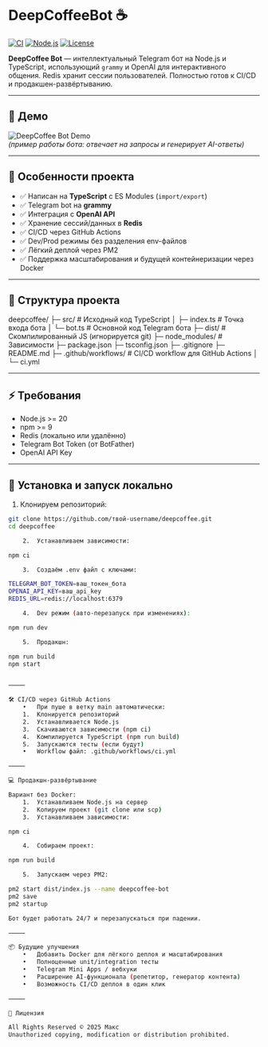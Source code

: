 
# DeepCoffeeBot ☕

[![CI](https://github.com/твой-username/deepcoffee/actions/workflows/ci.yml/badge.svg)](https://github.com/твой-username/deepcoffee/actions)
[![Node.js](https://img.shields.io/badge/Node.js-20-blue?logo=node.js)](https://nodejs.org/)
[![License](https://img.shields.io/badge/License-All%20Rights%20Reserved-red)](#-лицензия)

**DeepCoffee Bot** — интеллектуальный Telegram бот на Node.js и TypeScript, использующий `grammy` и OpenAI для интерактивного общения. Redis хранит сессии пользователей. Полностью готов к CI/CD и продакшен-развёртыванию.  

---

## 🎥 Демо

![DeepCoffee Bot Demo](https://media.giphy.com/media/3o6ZtpxSZbQRRnwCKQ/giphy.gif)  
*(пример работы бота: отвечает на запросы и генерирует AI-ответы)*

---

## 📝 Особенности проекта

- ✅ Написан на **TypeScript** с ES Modules (`import/export`)  
- ✅ Telegram bot на **grammy**  
- ✅ Интеграция с **OpenAI API**  
- ✅ Хранение сессий/данных в **Redis**  
- ✅ CI/CD через GitHub Actions  
- ✅ Dev/Prod режимы без разделения env-файлов  
- ✅ Лёгкий деплой через PM2  
- ✅ Поддержка масштабирования и будущей контейнеризации через Docker  

---

## 📁 Структура проекта

deepcoffee/
├─ src/                  # Исходный код TypeScript
│  ├─ index.ts           # Точка входа бота
│  └─ bot.ts             # Основной код Telegram бота
├─ dist/                 # Скомпилированный JS (игнорируется git)
├─ node_modules/         # Зависимости
├─ package.json
├─ tsconfig.json
├─ .gitignore
├─ README.md
├─ .github/workflows/    # CI/CD workflow для GitHub Actions
│  └─ ci.yml

---

## ⚡ Требования

- Node.js >= 20  
- npm >= 9  
- Redis (локально или удалённо)  
- Telegram Bot Token (от BotFather)  
- OpenAI API Key  

---

## 🚀 Установка и запуск локально

1. Клонируем репозиторий:

```bash
git clone https://github.com/твой-username/deepcoffee.git
cd deepcoffee

	2.	Устанавливаем зависимости:

npm ci

	3.	Создаём .env файл с ключами:

TELEGRAM_BOT_TOKEN=ваш_токен_бота
OPENAI_API_KEY=ваш_api_key
REDIS_URL=redis://localhost:6379

	4.	Dev режим (авто-перезапуск при изменениях):

npm run dev

	5.	Продакшн:

npm run build
npm start


⸻

🛠 CI/CD через GitHub Actions
	•	При пуше в ветку main автоматически:
	1.	Клонируется репозиторий
	2.	Устанавливается Node.js
	3.	Скачиваются зависимости (npm ci)
	4.	Компилируется TypeScript (npm run build)
	5.	Запускаются тесты (если будут)
	•	Workflow файл: .github/workflows/ci.yml

⸻

💻 Продакшн-развёртывание

Вариант без Docker:
	1.	Устанавливаем Node.js на сервер
	2.	Копируем проект (git clone или scp)
	3.	Устанавливаем зависимости:

npm ci

	4.	Собираем проект:

npm run build

	5.	Запускаем через PM2:

pm2 start dist/index.js --name deepcoffee-bot
pm2 save
pm2 startup

Бот будет работать 24/7 и перезапускаться при падении.

⸻

📦 Будущие улучшения
	•	Добавить Docker для лёгкого деплоя и масштабирования
	•	Полноценные unit/integration тесты
	•	Telegram Mini Apps / вебхуки
	•	Расширение AI-функционала (репетитор, генератор контента)
	•	Возможность CI/CD деплоя в один клик

⸻

📜 Лицензия

All Rights Reserved © 2025 Макс
Unauthorized copying, modification or distribution prohibited.

